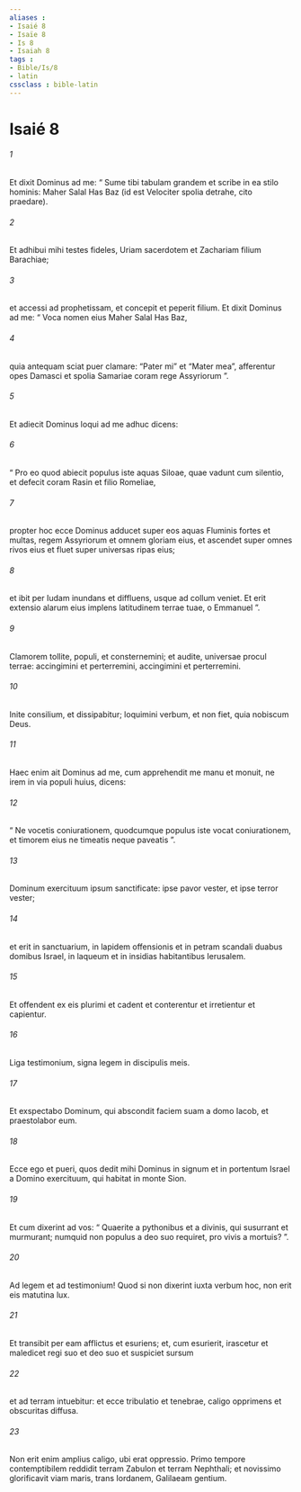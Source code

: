 ```yaml
---
aliases : 
- Isaié 8
- Isaïe 8
- Is 8
- Isaiah 8
tags : 
- Bible/Is/8
- latin
cssclass : bible-latin
---
```


# Isaié 8

###### 1
Et dixit Dominus ad me: “ Sume tibi tabulam grandem et scribe in ea stilo hominis: Maher Salal Has Baz (id est Velociter spolia detrahe, cito praedare). 
###### 2
Et adhibui mihi testes fideles, Uriam sacerdotem et Zachariam filium Barachiae; 
###### 3
et accessi ad prophetissam, et concepit et peperit filium. Et dixit Dominus ad me: “ Voca nomen eius Maher Salal Has Baz, 
###### 4
quia antequam sciat puer clamare: “Pater mi” et “Mater mea”, afferentur opes Damasci et spolia Samariae coram rege Assyriorum ”. 
###### 5
Et adiecit Dominus loqui ad me adhuc dicens:
###### 6
“ Pro eo quod abiecit populus iste aquas Siloae, quae vadunt cum silentio, et defecit coram Rasin et filio Romeliae,
###### 7
propter hoc ecce Dominus adducet super eos aquas Fluminis fortes et multas, regem Assyriorum et omnem gloriam eius, et ascendet super omnes rivos eius et fluet super universas ripas eius;
###### 8
et ibit per Iudam inundans et diffluens, usque ad collum veniet. Et erit extensio alarum eius implens latitudinem terrae tuae, o Emmanuel ”.
###### 9
Clamorem tollite, populi, et consternemini; et audite, universae procul terrae: accingimini et perterremini, accingimini et perterremini.
###### 10
Inite consilium, et dissipabitur; loquimini verbum, et non fiet, quia nobiscum Deus.
###### 11
Haec enim ait Dominus ad me, cum apprehendit me manu et monuit, ne irem in via populi huius, dicens:
###### 12
“ Ne vocetis coniurationem, quodcumque populus iste vocat coniurationem, et timorem eius ne timeatis neque paveatis ”.
###### 13
Dominum exercituum ipsum sanctificate: ipse pavor vester, et ipse terror vester;
###### 14
et erit in sanctuarium, in lapidem offensionis et in petram scandali duabus domibus Israel, in laqueum et in insidias habitantibus Ierusalem.
###### 15
Et offendent ex eis plurimi et cadent et conterentur et irretientur et capientur.
###### 16
Liga testimonium, signa legem in discipulis meis. 
###### 17
Et exspectabo Dominum, qui abscondit faciem suam a domo Iacob, et praestolabor eum. 
###### 18
Ecce ego et pueri, quos dedit mihi Dominus in signum et in portentum Israel a Domino exercituum, qui habitat in monte Sion. 
###### 19
Et cum dixerint ad vos: “ Quaerite a pythonibus et a divinis, qui susurrant et murmurant; numquid non populus a deo suo requiret, pro vivis a mortuis? ”. 
###### 20
Ad legem et ad testimonium! Quod si non dixerint iuxta verbum hoc, non erit eis matutina lux.
###### 21
Et transibit per eam afflictus et esuriens; et, cum esurierit, irascetur et maledicet regi suo et deo suo et suspiciet sursum
###### 22
et ad terram intuebitur: et ecce tribulatio et tenebrae, caligo opprimens et obscuritas diffusa.
###### 23
Non erit enim amplius caligo, ubi erat oppressio. Primo tempore contemptibilem reddidit terram Zabulon et terram Nephthali; et novissimo glorificavit viam maris, trans Iordanem, Galilaeam gentium.
